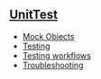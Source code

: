 ## [UnitTest](index.html)
 - [Mock Objects](mockobjects)
 - [Testing](testing)
 - [Testing workflows](testing_workflows)
 - [Troubleshooting](troubleshooting)
